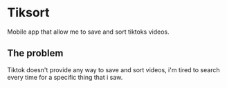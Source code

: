 # Tiksort

Mobile app that allow me to save and sort tiktoks videos.

## The problem 

Tiktok doesn't provide any way to save and sort videos, i'm tired to search every time for a specific thing that i saw.
